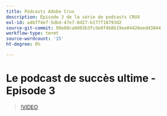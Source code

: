 ```yaml
---
title: Podcasts Adobe Crux
description: Épisode 3 de la série de podcasts CRUX
exl-id: a4bff4e7-5dbd-47e7-8d27-b177f18793d2
source-git-commit: 99e60ca0d03b3fcde0f4b8b19ee04426eed43844
workflow-type: tm+mt
source-wordcount: '15'
ht-degree: 0%

---
```


# Le podcast de succès ultime - Episode 3

>[!VIDEO](https://video.tv.adobe.com/v/3428675?quality=12learn=on)
